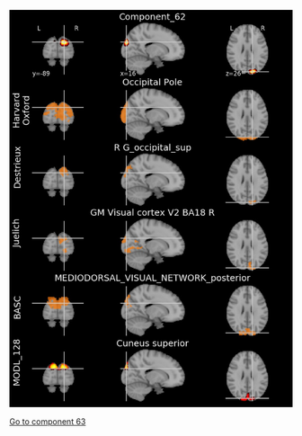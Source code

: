 


![62](preliminary/62.jpg "Component 62")

[Go to component 63](https://parietal-inria.github.io/MODL_atlas/512/63 "Component 63")